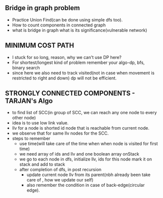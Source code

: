 ## Bridge in graph problem

- Practice Union Find(can be done using simple dfs too).
- How to count components in connected graph
- what is bridge in graph what is its significance(vulnerable network)

## MINIMUM COST PATH
- I stuck for so long, reason, why we can't use DP here?
- For shortest/longest kind of problem remember your algo-dp, bfs, binary search
- since here we also need to track visited(not in case when movement is restricted to right and down) dp will not be efficient.


## STRONGLY CONNECTED COMPONENTS - TARJAN's Algo
- to find list of SCC(in group of SCC, we can reach any one node to every other node)
- idea is to use low link value.
- llv for a node is shorted id node that is reachable from current node.
- we observe that for same llv nodes for the SCC.
- steps to remember
  - use time(will take care of the time when when node is visited for first time)
  - we need array of ids and llv and one boolean array onStack
  - we go to each node in dfs, initialize llv, ids for this node mark it on stack and add to stack
  - after completion of dfs, in post recursion 
    - update current node llv from its parent(nbh already been take care of , how we update our self)
    - also remember the condition in case of back-edge(circular edge).
